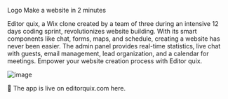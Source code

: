 Logo
Make a website in 2 minutes

Editor quix, a Wix clone created by a team of three during an intensive 12 days coding sprint, revolutionizes website building. With its smart components like chat, forms, maps, and schedule, creating a website has never been easier. The admin panel provides real-time statistics, live chat with guests, email management, lead organization, and a calendar for meetings. Empower your website creation process with Editor quix.

![image](https://github.com/user-attachments/assets/ac214095-0abd-4952-93a1-8510b1063ef2)

🎉 The app is live on editorquix.com here.
